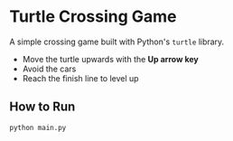# Turtle Crossing Game

A simple crossing game built with Python's `turtle` library.  
- Move the turtle upwards with the **Up arrow key**  
- Avoid the cars  
- Reach the finish line to level up  

## How to Run
```bash
python main.py
